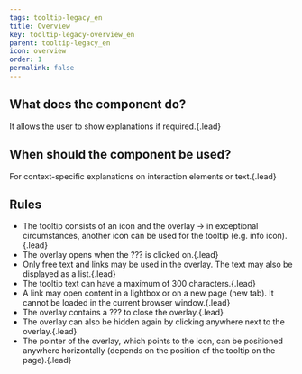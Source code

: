 ```yaml
---
tags: tooltip-legacy_en
title: Overview
key: tooltip-legacy-overview_en
parent: tooltip-legacy_en
icon: overview
order: 1
permalink: false  
---
```


## What does the component do?
It allows the user to show explanations if required.{.lead}

## When should the component be used?
For context-specific explanations on interaction elements or text.{.lead}

## Rules
* The tooltip consists of an icon and the overlay → in exceptional circumstances, another icon can be used for the tooltip (e.g. info icon).{.lead}
* The overlay opens when the ??? is clicked on.{.lead}
* Only free text and <sbb-link variant="inline" href="/en/design-system/legacy/components/link">links</sbb-link> may be used in the overlay. The text may also be displayed as a list.{.lead}
* The tooltip text can have a maximum of 300 characters.{.lead}
* A link may open content in a <sbb-link variant="inline" href="/en/design-system/legacy/components/dialog">lightbox</sbb-link> or on a new page (new tab). It cannot be loaded in the current browser window.{.lead}
* The overlay contains a ??? to close the overlay.{.lead}
* The overlay can also be hidden again by clicking anywhere next to the overlay.{.lead}
* The pointer of the overlay, which points to the icon, can be positioned anywhere horizontally (depends on the position of the tooltip on the page).{.lead}